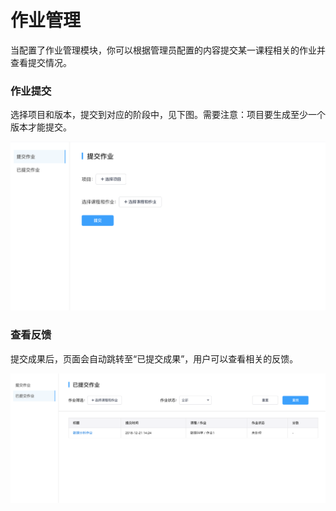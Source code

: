 # 作业管理
当配置了作业管理模块，你可以根据管理员配置的内容提交某一课程相关的作业并查看提交情况。

### 作业提交
选择项目和版本，提交到对应的阶段中，见下图。需要注意：项目要生成至少一个版本才能提交。

![image description](/image/upload_assignment.png)

### 查看反馈
提交成果后，页面会自动跳转至“已提交成果”，用户可以查看相关的反馈。

![image description](/image/check_assignment.png)
